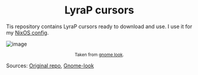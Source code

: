 <h1 align="center">
  LyraP cursors
</h1>

Tis repository contains LyraP cursors ready to download and use.
I use it for my [NixOS config](https://github.com/b4mbus/snowstorm).

![image](https://user-images.githubusercontent.com/75364377/236598515-083ce99b-c8b6-40ec-a232-11b6294cd02d.png)
<div align="center">
  <sup>
    Taken from <a href="https://www.gnome-look.org/p/1510128/">gnome look</a>.
  </sup>
</div>

Sources:
[Original repo](https://github.com/yeyushengfan258/Lyra-Cursors), [Gnome-look](https://www.gnome-look.org/p/1510128/)
